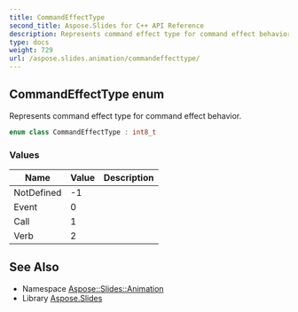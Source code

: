 ```yaml
---
title: CommandEffectType
second_title: Aspose.Slides for C++ API Reference
description: Represents command effect type for command effect behavior.
type: docs
weight: 729
url: /aspose.slides.animation/commandeffecttype/
---
```

## CommandEffectType enum


Represents command effect type for command effect behavior.

```cpp
enum class CommandEffectType : int8_t
```

### Values

| Name | Value | Description |
| --- | --- | --- |
| NotDefined | -1 |  |
| Event | 0 |  |
| Call | 1 |  |
| Verb | 2 |  |

## See Also

* Namespace [Aspose::Slides::Animation](../)
* Library [Aspose.Slides](../../)